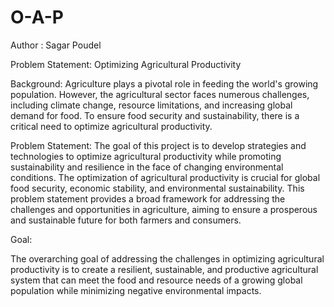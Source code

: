 # O-A-P
Author : Sagar Poudel

Problem Statement: Optimizing Agricultural Productivity

Background: Agriculture plays a pivotal role in feeding the world's growing population. However, the agricultural sector faces numerous challenges, including climate change, resource limitations, and increasing global demand for food. To ensure food security and sustainability, there is a critical need to optimize agricultural productivity.

Problem Statement: The goal of this project is to develop strategies and technologies to optimize agricultural productivity while promoting sustainability and resilience in the face of changing environmental conditions. The optimization of agricultural productivity is crucial for global food security, economic stability, and environmental sustainability. This problem statement provides a broad framework for addressing the challenges and opportunities in agriculture, aiming to ensure a prosperous and sustainable future for both farmers and consumers.

Goal:

The overarching goal of addressing the challenges in optimizing agricultural productivity is to create a resilient, sustainable, and productive agricultural system that can meet the food and resource needs of a growing global population while minimizing negative environmental impacts.

